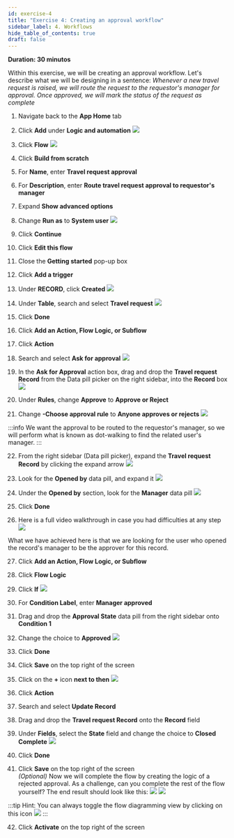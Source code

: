```yaml
---
id: exercise-4
title: "Exercise 4: Creating an approval workflow"
sidebar_label: 4. Workflows
hide_table_of_contents: true
draft: false
---
```


**Duration: 30 minutos**

Within this exercise, we will be creating an approval workflow. Let's describe what we will be designing in a sentence: *Whenever a new travel request is raised, we will route the request to the requestor's manager for approval. Once approved, we will mark the status of the request as complete*

1. Navigate back to the **App Home** tab


2. Click **Add** under **Logic and automation**
![](images/addworkflow.png)


3. Click **Flow**
![](images/2023-11-08-17-46-44.png)


4. Click **Build from scratch**


5. For **Name**, enter **Travel request approval**


6. For **Description**, enter **Route travel request approval to requestor's manager**


7. Expand **Show advanced options**


8. Change **Run as** to **System user**
![](images/flowname.png)


9. Click **Continue**


10. Click **Edit this flow**


11. Close the **Getting started** pop-up box


12. Click **Add a trigger**


13. Under **RECORD**, click **Created**
![](images/2023-11-08-17-54-01.png)


14. Under **Table**, search and select **Travel request**
![](images/tableselect.png)


15. Click **Done**


16. Click **Add an Action, Flow Logic, or Subflow**


17. Click **Action**


18. Search and select **Ask for approval**
![](images/askforapproval.png)


19. In the **Ask for Approval** action box, drag and drop the **Travel request Record** from the Data pill picker on the right sidebar, into the **Record** box
![](images/dragrecord.png)


20. Under **Rules**, change **Approve** to **Approve or Reject**


21. Change **-Choose approval rule** to **Anyone approves or rejects**
![](images/afa.png)

:::info
We want the approval to be routed to the requestor's manager, so we will perform what is known as dot-walking to find the related user's manager.
:::

22. From the right sidebar (Data pill picker), expand the **Travel request Record** by clicking the expand arrow
![](images/expanddatapill.png)


23. Look for the **Opened by** data pill, and expand it
![](images/openedby.png)


24. Under the **Opened by** section, look for the **Manager** data pill
![](images/dropmanager.png)


25. Click **Done**


26. Here is a full video walkthrough in case you had difficulties at any step
![](images/afastep.gif)

What we have achieved here is that we are looking for the user who opened the record's manager to be the approver for this record.

27. Click **Add an Action, Flow Logic, or Subflow**


28. Click **Flow Logic**


29. Click **If**
![](images/if.png)


30. For **Condition Label**, enter **Manager approved**


31. Drag and drop the **Approval State** data pill from the right sidebar onto **Condition 1**


32. Change the choice to **Approved**
![](images/stateapproved.png)


33. Click **Done**


34. Click **Save** on the top right of the screen


35. Click on the **+** icon **next to then**
![](images/thenplus.png)


36. Click **Action**


37. Search and select **Update Record**


38. Drag and drop the **Travel request Record** onto the **Record** field


39. Under **Fields**, select the **State** field and change the choice to **Closed Complete**
![](images/closedcomplete.png)


40. Click **Done**


41. Click **Save** on the top right of the screen<br/>*(Optional)* Now we will complete the flow by creating the logic of a rejected approval. As a challenge, can you complete the rest of the flow yourself? The end result should look like this:
![](images/rejected1.png) 
![](images/rejected2.png)


:::tip
Hint: You can always toggle the flow diagramming view by clicking on this icon
![](images/flowdiagram.png)
:::

42. Click **Activate** on the top right of the screen